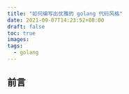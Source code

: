 ```yaml
---
title: "如何编写出优雅的 golang 代码风格"
date: 2021-09-07T14:23:52+08:00
draft: false
toc: true
images:
tags: 
  - golang
---
```


## 前言
